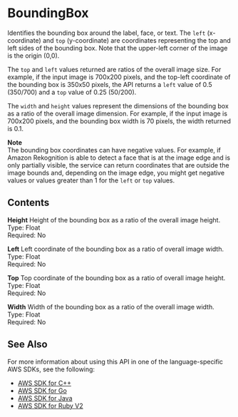# BoundingBox<a name="API_BoundingBox"></a>

Identifies the bounding box around the label, face, or text\. The `left` \(x\-coordinate\) and `top` \(y\-coordinate\) are coordinates representing the top and left sides of the bounding box\. Note that the upper\-left corner of the image is the origin \(0,0\)\. 

The `top` and `left` values returned are ratios of the overall image size\. For example, if the input image is 700x200 pixels, and the top\-left coordinate of the bounding box is 350x50 pixels, the API returns a `left` value of 0\.5 \(350/700\) and a `top` value of 0\.25 \(50/200\)\.

The `width` and `height` values represent the dimensions of the bounding box as a ratio of the overall image dimension\. For example, if the input image is 700x200 pixels, and the bounding box width is 70 pixels, the width returned is 0\.1\. 

**Note**  
 The bounding box coordinates can have negative values\. For example, if Amazon Rekognition is able to detect a face that is at the image edge and is only partially visible, the service can return coordinates that are outside the image bounds and, depending on the image edge, you might get negative values or values greater than 1 for the `left` or `top` values\. 

## Contents<a name="API_BoundingBox_Contents"></a>

 **Height**   <a name="rekognition-Type-BoundingBox-Height"></a>
Height of the bounding box as a ratio of the overall image height\.  
Type: Float  
Required: No

 **Left**   <a name="rekognition-Type-BoundingBox-Left"></a>
Left coordinate of the bounding box as a ratio of overall image width\.  
Type: Float  
Required: No

 **Top**   <a name="rekognition-Type-BoundingBox-Top"></a>
Top coordinate of the bounding box as a ratio of overall image height\.  
Type: Float  
Required: No

 **Width**   <a name="rekognition-Type-BoundingBox-Width"></a>
Width of the bounding box as a ratio of the overall image width\.  
Type: Float  
Required: No

## See Also<a name="API_BoundingBox_SeeAlso"></a>

For more information about using this API in one of the language\-specific AWS SDKs, see the following:
+  [AWS SDK for C\+\+](https://docs.aws.amazon.com/goto/SdkForCpp/rekognition-2016-06-27/BoundingBox) 
+  [AWS SDK for Go](https://docs.aws.amazon.com/goto/SdkForGoV1/rekognition-2016-06-27/BoundingBox) 
+  [AWS SDK for Java](https://docs.aws.amazon.com/goto/SdkForJava/rekognition-2016-06-27/BoundingBox) 
+  [AWS SDK for Ruby V2](https://docs.aws.amazon.com/goto/SdkForRubyV2/rekognition-2016-06-27/BoundingBox) 